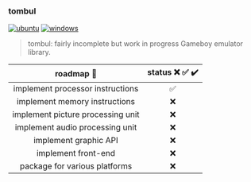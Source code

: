 
### tombul 
[![ubuntu](https://github.com/p1v0t/tombul/workflows/ubuntu/badge.svg)](https://github.com/p1v0t/tombul/actions?query=workflow%3Aubuntu) [![windows](https://github.com/p1v0t/tombul/workflows/windows/badge.svg)](https://github.com/p1v0t/tombul/actions?query=workflow%3Awindows)

> tombul: fairly incomplete but work in progress Gameboy emulator library.

| roadmap :checkered_flag: | status :x: :white_check_mark: :heavy_check_mark: |
|:------:|:---:|
| implement processor instructions | :white_check_mark:  |
| implement memory instructions | :x:   |
| implement picture processing unit | :x:   |
| implement audio processing unit | :x:   |
| implement graphic API | :x:   |
| implement front-end | :x:   |
| package for various platforms | :x:   |
